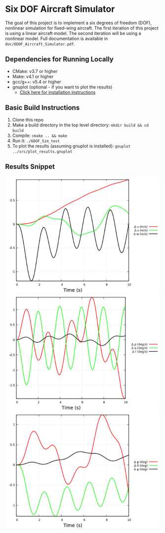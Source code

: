 # Six DOF Aircraft Simulator

The goal of this project is to implement a six degrees of freedom (DOF), nonlinear simulation for fixed-wing aircraft. 
The first iteration of this project is using a linear aircraft model. The second iteration will be using a nonlinear model.
Full documentation is available in `doc/6DOF_Aircraft_Simulator.pdf`.

## Dependencies for Running Locally
* CMake: v3.7 or higher
* Make: v4.1 or higher
* gcc/g++: v5.4 or higher
* gnuplot (optional -  if you want to plot the results)
  * [Click here for installation instructions](http://www.gnuplot.info/)

## Basic Build Instructions
1. Clone this repo
2. Make a build directory in the top level directory: `mkdir build && cd build`
3. Compile: `cmake .. && make`
4. Run it: `./6DOF_Sim_test`
5. To plot the results (assuming gnuplot is installed): `gnuplot ../src/plot_results.gnuplot`

## Results Snippet
![Translational Velocities](./doc/sim_results_uvw.png?raw=true)
![Rotational Velocities](./doc/sim_results_pqr.png?raw=true)
![Attitude](./doc/sim_results_phi_theta_psi.png?raw=true)